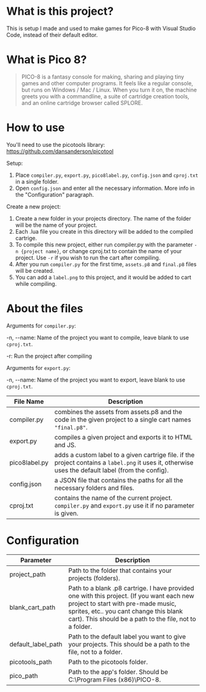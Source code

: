 # What is this project?
This is setup I made and used to make games for Pico-8 with Visual Studio Code, instead of their default editor.

# What is Pico 8?
>PICO-8 is a fantasy console for making, sharing and playing tiny games and other computer programs. It feels like a regular console, but runs on Windows / Mac / Linux. When you turn it on, the machine greets you with a commandline, a suite of cartridge creation tools, and an online cartridge browser called SPLORE.

# How to use
You'll need to use the picotools library: https://github.com/dansanderson/picotool

Setup:
1. Place `compiler.py`, `export.py`, `pico8label.py`, `config.json` and `cproj.txt` in a single folder.
2. Open `config.json` and enter all the necessary information. More info in the "Configuration" paragraph.

Create a new project:
1. Create a new folder in your projects directory. The name of the folder will be the name of your project.
2. Each .lua file you create in this directory will be added to the compiled cartrige.
3. To compile this new project, either run compiler.py with the parameter `-n {project name}`, or change cproj.txt to contain the name of your project. Use `-r` if you wish to run the cart after compiling.
4. After you run `compiler.py` for the first time, `assets.p8` and `final.p8` files will be created.
5. You can add a `label.png` to this project, and it would be added to cart while compiling.

# About the files
Arguments for `compiler.py`:

  -n, --name: Name of the project you want to compile, leave blank to use `cproj.txt`.
  
  -r: Run the project after compiling

Arguments for `export.py`:

  -n, --name: Name of the project you want to export, leave blank to use `cproj.txt`.

File Name | Description
--- | ---
compiler.py | combines the assets from assets.p8 and the code in the given project to a single cart names `"final.p8"`.
export.py | compiles a given project and exports it to HTML and JS.
pico8label.py | adds a custom label to a given cartrige file. if the project contains a `label.png` it uses it, otherwise uses the default label (from the config).
config.json | a JSON file that contains the paths for all the necessary folders and files.
cproj.txt | contains the name of the current project. `compiler.py` and `export.py` use it if no parameter is given.

# Configuration
Parameter | Description
--- | ---
project_path | Path to the folder that contains your projects (folders).
blank_cart_path | Path to a blank .p8 cartrige. I have provided one with this project. (If you want each new project to start with pre-made music, sprites, etc.. you cant change this blank cart). This should be a path to the file, not to a folder.
default_label_path | Path to the default label you want to give your projects. This should be a path to the file, not to a folder.
picotools_path | Path to the picotools folder.
pico_path | Path to the app's folder. Should be C:\Program Files (x86)\PICO-8\.
